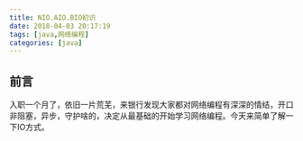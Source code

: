 ```yaml
---
title: NIO.AIO.BIO初识
date: 2018-04-03 20:17:19
tags: [java,网络编程]
categories: [java]
---
```

## 前言
入职一个月了，依旧一片荒芜，来银行发现大家都对网络编程有深深的情结，开口非阻塞，异步，守护啥的，决定从最基础的开始学习网络编程。今天来简单了解一下IO方式。
